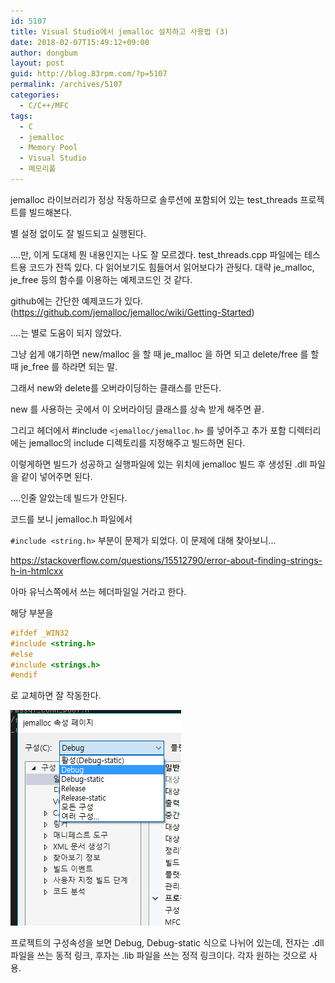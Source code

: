 ```yaml
---
id: 5107
title: Visual Studio에서 jemalloc 설치하고 사용법 (3)
date: 2018-02-07T15:49:12+09:00
author: dongbum
layout: post
guid: http://blog.83rpm.com/?p=5107
permalink: /archives/5107
categories:
  - C/C++/MFC
tags:
  - C
  - jemalloc
  - Memory Pool
  - Visual Studio
  - 메모리풀
---
```

jemalloc 라이브러리가 정상 작동하므로 솔루션에 포함되어 있는 test_threads 프로젝트를 빌드해본다.

별 설정 없이도 잘 빌드되고 실행된다.

....만, 이게 도대체 뭔 내용인지는 나도 잘 모르겠다. test\_threads.cpp 파일에는 테스트용 코드가 잔뜩 있다. 다 읽어보기도 힘들어서 읽어보다가 관둿다. 대략 je_malloc, je_free 등의 함수를 이용하는 예제코드인 것 같다.

github에는 간단한 예제코드가 있다. (<https://github.com/jemalloc/jemalloc/wiki/Getting-Started>)

....는 별로 도움이 되지 않았다.

그냥 쉽게 얘기하면 new/malloc 을 할 때 je_malloc 을 하면 되고 delete/free 를 할 때 je_free 를 하라면 되는 말.

그래서 new와 delete를 오버라이딩하는 클래스를 만든다.

new 를 사용하는 곳에서 이 오버라이딩 클래스를 상속 받게 해주면 끝.

그리고 헤더에서 #include `<jemalloc/jemalloc.h>` 를 넣어주고 추가 포함 디렉터리에는 jemalloc의 include 디렉토리를 지정해주고 빌드하면 된다.

이렇게하면 빌드가 성공하고 실행파일에 있는 위치에 jemalloc 빌드 후 생성된 .dll 파일을 같이 넣어주면 된다.

....인줄 알았는데 빌드가 안된다.

코드를 보니 jemalloc.h 파일에서

`#include <string.h>` 부분이 문제가 되었다. 이 문제에 대해 찾아보니...

<https://stackoverflow.com/questions/15512790/error-about-finding-strings-h-in-htmlcxx>

아마 유닉스쪽에서 쓰는 헤더파일일 거라고 한다.

해당 부분을

```cpp
#ifdef _WIN32
#include <string.h>
#else
#include <strings.h>
#endif
```

로 교체하면 잘 작동한다.

![](/assets/images/jemalloc-project.png)

프로젝트의 구성속성을 보면 Debug, Debug-static 식으로 나뉘어 있는데, 전자는 .dll 파일을 쓰는 동적 링크, 후자는 .lib 파일을 쓰는 정적 링크이다. 각자 원하는 것으로 사용.
